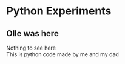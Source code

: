 # Python Experiments

## Olle was here

Nothing to see here  
This is python code made by me and my dad
